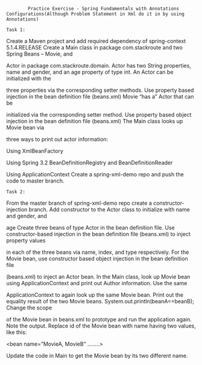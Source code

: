 			Practice Exercise - Spring Fundamentals with Annotations Configurations(Although Problem Statement in Xml do it in by using Annotations)

	Task 1:

Create a Maven project and add required dependency of spring-context 5.1.4.RELEASE Create a Main class in package com.stackroute and two Spring Beans – Movie, and 

Actor in package com.stackroute.domain. Actor has two String properties, name and gender, and an age property of type int. An Actor can be initialized with the 

three properties via the corresponding setter methods. Use property based injection in the bean definition file (beans.xml) Movie “has a” Actor that can be 

initialized via the corresponding setter method. Use property based object injection in the bean definition file (beans.xml) The Main class looks up Movie bean via 

three ways to print out actor information:

Using XmlBeanFactory

Using Spring 3.2 BeanDefinitionRegistry and BeanDefinitionReader

Using ApplicationContext Create a spring-xml-demo repo and push the code to master branch.

	Task 2:

From the master branch of spring-xml-demo repo create a constructor-injection branch. Add constructor to the Actor class to initialize with name and gender, and 

age Create three beans of type Actor in the bean definition file. Use constructor-based injection in the bean definition file (beans.xml) to inject property values 

in each of the three beans via name, index, and type respectively. For the Movie bean, use constructor based object injection in the bean definition file 

(beans.xml) to inject an Actor bean. In the Main class, look up Movie bean using ApplicationContext and print out Author information. Use the same 

ApplicationContext to again look up the same Movie bean. Print out the equality result of the two Movie beans. System.out.println(beanA==beanB); Change the scope 

of the Movie bean in beans.xml to prototype and run the application again. Note the output. Replace id of the Movie bean with name having two values, like this:

<bean name=”MovieA, MovieB” ……..>

Update the code in Main to get the Movie bean by its two different name.


